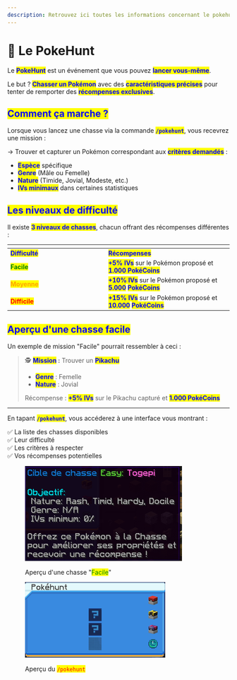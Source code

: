 ```yaml
---
description: Retrouvez ici toutes les informations concernant le pokehunt
---
```


# 🔎 Le PokeHunt

Le <mark style="color:blue;">**PokeHunt**</mark> est un événement que vous pouvez <mark style="color:blue;">**lancer vous-même**</mark>.&#x20;

Le but ? <mark style="color:blue;">**Chasser un Pokémon**</mark> avec des <mark style="color:blue;">**caractéristiques précises**</mark> pour tenter de remporter des <mark style="color:blue;">**récompenses exclusives**</mark>.

## <mark style="color:blue;">Comment ça marche ?</mark>

Lorsque vous lancez une chasse via la commande <mark style="color:blue;">**`/pokehunt`**</mark>, vous recevrez une mission :&#x20;

→ Trouver et capturer un Pokémon correspondant aux <mark style="color:blue;">**critères demandés**</mark> :

* <mark style="color:blue;">**Espèce**</mark> spécifique
* <mark style="color:blue;">**Genre**</mark> (Mâle ou Femelle)
* <mark style="color:blue;">**Nature**</mark> (Timide, Jovial, Modeste, etc.)
* <mark style="color:blue;">**IVs minimaux**</mark> dans certaines statistiques

## <mark style="color:blue;">Les niveaux de difficulté</mark>

Il existe <mark style="color:blue;">**3 niveaux de chasses**</mark>, chacun offrant des récompenses différentes :

<table data-header-hidden><thead><tr><th width="208"></th><th></th></tr></thead><tbody><tr><td><mark style="color:blue;"><strong>Difficulté</strong></mark></td><td><mark style="color:blue;"><strong>Récompenses</strong></mark></td></tr><tr><td><mark style="color:green;"><strong>Facile</strong></mark></td><td><mark style="color:blue;"><strong>+5% IVs</strong></mark> sur le Pokémon proposé et <mark style="color:blue;"><strong>1.000 PokéCoins</strong></mark></td></tr><tr><td><mark style="color:orange;"><strong>Moyenne</strong></mark></td><td><mark style="color:blue;"><strong>+10% IVs</strong></mark> sur le Pokémon proposé et <mark style="color:blue;"><strong>5.000</strong></mark> <mark style="color:blue;"><strong>PokéCoins</strong></mark></td></tr><tr><td><mark style="color:red;"><strong>Difficile</strong></mark></td><td><mark style="color:blue;"><strong>+15% IVs</strong></mark> sur le Pokémon proposé et <mark style="color:blue;"><strong>10.000</strong></mark> <mark style="color:blue;"><strong>PokéCoins</strong></mark></td></tr></tbody></table>

## <mark style="color:blue;">**Aperçu d'une chasse facile**</mark>

Un exemple de mission "Facile" pourrait ressembler à ceci :

> 🕵️ <mark style="color:blue;">**Mission**</mark>**&#x20;:** Trouver un <mark style="color:blue;">**Pikachu**</mark>
>
> * <mark style="color:blue;">**Genre**</mark> : Femelle
> * <mark style="color:blue;">**Nature**</mark> : Jovial
>
> Récompense : <mark style="color:blue;">**+5% IVs**</mark> sur le Pikachu capturé et <mark style="color:blue;">**1.000 PokéCoins**</mark>

***

En tapant <mark style="color:blue;">**`/pokehunt`**</mark>, vous accéderez à une interface vous montrant :&#x20;

✅ La liste des chasses disponibles\
✅ Leur difficulté\
✅ Les critères à respecter\
✅ Vos récompenses potentielles

<figure><img src="../.gitbook/assets/image (102).png" alt=""><figcaption><p>Aperçu d'une chasse "<mark style="color:green;">Facile</mark>"</p></figcaption></figure>

<figure><img src="../.gitbook/assets/image (100).png" alt=""><figcaption><p>Aperçu du <mark style="color:red;"><code>/pokehunt</code></mark></p></figcaption></figure>
